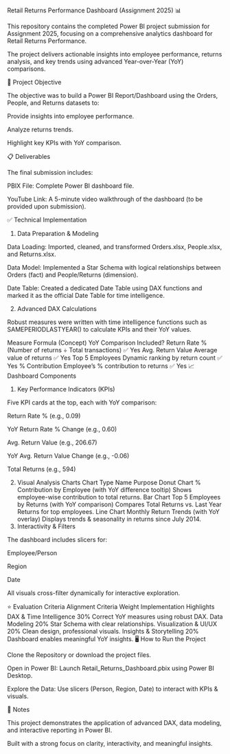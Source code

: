 Retail Returns Performance Dashboard (Assignment 2025) 📊

This repository contains the completed Power BI project submission for Assignment 2025, focusing on a comprehensive analytics dashboard for Retail Returns Performance.

The project delivers actionable insights into employee performance, returns analysis, and key trends using advanced Year-over-Year (YoY) comparisons.

🎯 Project Objective

The objective was to build a Power BI Report/Dashboard using the Orders, People, and Returns datasets to:

Provide insights into employee performance.

Analyze returns trends.

Highlight key KPIs with YoY comparison.

📋 Deliverables

The final submission includes:

PBIX File: Complete Power BI dashboard file.

YouTube Link: A 5-minute video walkthrough of the dashboard (to be provided upon submission).

✅ Technical Implementation
1. Data Preparation & Modeling

Data Loading: Imported, cleaned, and transformed Orders.xlsx, People.xlsx, and Returns.xlsx.

Data Model: Implemented a Star Schema with logical relationships between Orders (fact) and People/Returns (dimension).

Date Table: Created a dedicated Date Table using DAX functions and marked it as the official Date Table for time intelligence.

2. Advanced DAX Calculations

Robust measures were written with time intelligence functions such as SAMEPERIODLASTYEAR() to calculate KPIs and their YoY values.

Measure	Formula (Concept)	YoY Comparison Included?
Return Rate %	(Number of returns ÷ Total transactions)	✅ Yes
Avg. Return Value	Average value of returns	✅ Yes
Top 5 Employees	Dynamic ranking by return count	✅ Yes
% Contribution	Employee’s % contribution to returns	✅ Yes
📈 Dashboard Components
1. Key Performance Indicators (KPIs)

Five KPI cards at the top, each with YoY comparison:

Return Rate % (e.g., 0.09)

YoY Return Rate % Change (e.g., 0.60)

Avg. Return Value (e.g., 206.67)

YoY Avg. Return Value Change (e.g., -0.06)

Total Returns (e.g., 594)

2. Visual Analysis Charts
Chart Type	Name	Purpose
Donut Chart	% Contribution by Employee (with YoY difference tooltip)	Shows employee-wise contribution to total returns.
Bar Chart	Top 5 Employees by Returns (with YoY comparison)	Compares Total Returns vs. Last Year Returns for top employees.
Line Chart	Monthly Return Trends (with YoY overlay)	Displays trends & seasonality in returns since July 2014.
3. Interactivity & Filters

The dashboard includes slicers for:

Employee/Person

Region

Date

All visuals cross-filter dynamically for interactive exploration.

⭐️ Evaluation Criteria Alignment
Criteria	Weight	Implementation Highlights
DAX & Time Intelligence	30%	Correct YoY measures using robust DAX.
Data Modeling	20%	Star Schema with clear relationships.
Visualization & UI/UX	20%	Clean design, professional visuals.
Insights & Storytelling	20%	Dashboard enables meaningful YoY insights.
🖥️ How to Run the Project

Clone the Repository or download the project files.

Open in Power BI: Launch Retail_Returns_Dashboard.pbix using Power BI Desktop.

Explore the Data: Use slicers (Person, Region, Date) to interact with KPIs & visuals.

📌 Notes

This project demonstrates the application of advanced DAX, data modeling, and interactive reporting in Power BI.

Built with a strong focus on clarity, interactivity, and meaningful insights.
